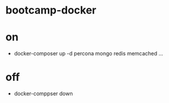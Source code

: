 # bootcamp-docker

# on
* docker-composer up -d percona mongo redis memcached ...

# off
* docker-comppser down
